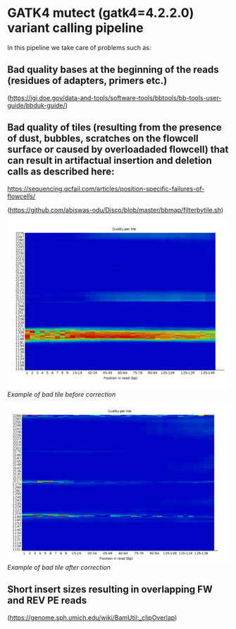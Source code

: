 # GATK4 mutect (gatk4=4.2.2.0) variant calling pipeline

In this pipeline we take care of problems such as:

## Bad quality bases at the beginning of the reads (residues of adapters, primers etc.)
(https://jgi.doe.gov/data-and-tools/software-tools/bbtools/bb-tools-user-guide/bbduk-guide/)

## Bad quality of tiles (resulting from the presence of dust, bubbles, scratches on the flowcell surface or caused by overloadaded flowcell) that can result in artifactual insertion and deletion calls as described here:
https://sequencing.qcfail.com/articles/position-specific-failures-of-flowcells/

(https://github.com/abiswas-odu/Disco/blob/master/bbmap/filterbytile.sh)

![Example](Pictures/tiles_before.png)
*Example of bad tile before correction*


![Example](Pictures/tiles_after.png)
*Example of bad tile after correction*


## Short insert sizes resulting in overlapping FW and REV PE reads 
(https://genome.sph.umich.edu/wiki/BamUtil:_clipOverlap)


